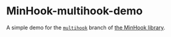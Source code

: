 MinHook-multihook-demo
======================

A simple demo for the [`multihook`](https://github.com/RaMMicHaeL/minhook/tree/multihook) branch of [the MinHook library](http://www.codeproject.com/KB/winsdk/LibMinHook.aspx).
